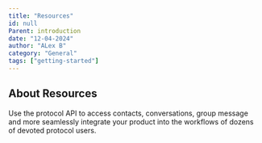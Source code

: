 ```yaml
---
title: "Resources"
id: null
Parent: introduction
date: "12-04-2024"
author: "ALex B"
category: "General"
tags: ["getting-started"]
---
```


## About Resources

Use the protocol API to access contacts, conversations, group message and more seamlessly integrate your product into the workflows of dozens of devoted protocol users.
